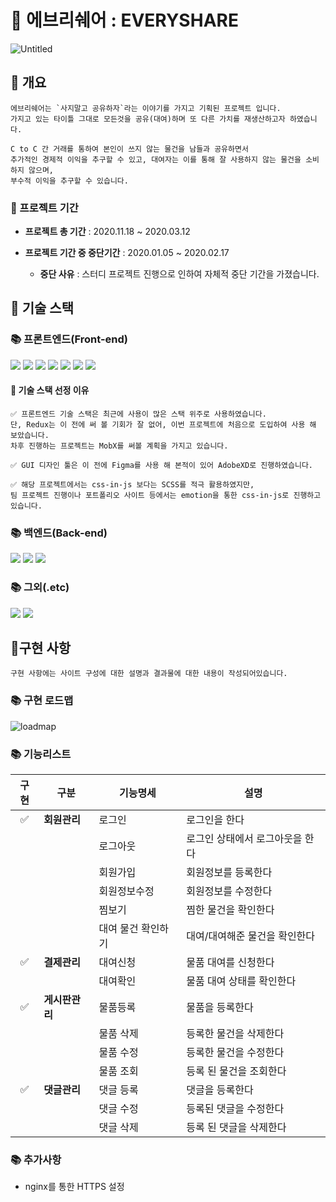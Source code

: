 # 🍊 에브리쉐어 : EVERYSHARE

![Untitled](https://user-images.githubusercontent.com/74591219/111947292-80242980-8b20-11eb-8728-e5d86f3c6714.png)

## 🚀 개요

```
에브리쉐어는 `사지말고 공유하자`라는 이야기를 가지고 기획된 프로젝트 입니다.
가지고 있는 타이틀 그대로 모든것을 공유(대여)하며 또 다른 가치를 재생산하고자 하였습니다.

C to C 간 거래를 통하여 본인이 쓰지 않는 물건을 남들과 공유하면서
추가적인 경제적 이익을 추구할 수 있고, 대여자는 이를 통해 잘 사용하지 않는 물건을 소비하지 않으며,
부수적 이익을 추구할 수 있습니다.
```

### 🚨 프로젝트 기간

- **프로젝트 총 기간** : 2020.11.18 ~ 2020.03.12

- **프로젝트 기간 중 중단기간** : 2020.01.05 ~ 2020.02.17

  - **중단 사유** : 스터디 프로젝트 진행으로 인하여 자체적 중단 기간을 가졌습니다.

## 🚀 기술 스택

### 📚 프론트엔드(Front-end)

<p>
<img src="https://img.shields.io/badge/React-61DAFB?style=flat-square&logo=React&logoColor=white"/>
<img src="https://img.shields.io/badge/Next.js-000000?style=flat-square&logo=Next.js&logoColor=white"/>
<img src="https://img.shields.io/badge/Redux-764ABC?style=flat-square&logo=Redux&logoColor=white"/>
<img src="https://img.shields.io/badge/Redux-Saga-999999?style=flat-square&logo=Redux-Saga&logoColor=white"/>
<img src="https://img.shields.io/badge/Sass-CC6699?style=flat-square&logo=Sass&logoColor=white"/>
<img src="https://img.shields.io/badge/styled-components-DB7093?style=flat-square&logo=styled-components&logoColor=white"/>
<img src="https://img.shields.io/badge/Adobe XD-FF61F6?style=flat-square&logo=Adobe XD&logoColor=white"/>
</p>

#### 🚨 기술 스택 선정 이유

```
✅ 프론트엔드 기술 스택은 최근에 사용이 많은 스택 위주로 사용하였습니다.
단, Redux는 이 전에 써 볼 기회가 잘 없어, 이번 프로젝트에 처음으로 도입하여 사용 해 보았습니다.
차후 진행하는 프로젝트는 MobX를 써볼 계획을 가지고 있습니다.

✅ GUI 디자인 툴은 이 전에 Figma를 사용 해 본적이 있어 AdobeXD로 진행하였습니다.

✅ 해당 프로젝트에서는 css-in-js 보다는 SCSS를 적극 활용하였지만,
팀 프로젝트 진행이나 포트폴리오 사이트 등에서는 emotion을 통한 css-in-js로 진행하고 있습니다.
```

### 📚 백엔드(Back-end)

<p>
<img src="https://img.shields.io/badge/Express-000000?style=flat-square&logo=MySQL&logoColor=white"/>
<img src="https://img.shields.io/badge/MySQL-4479A1?style=flat-square&logo=Express&logoColor=white"/>
<img src="https://img.shields.io/badge/Amazon-FF9900?style=flat-square&logo=Amazon&logoColor=white"/>
</p>

### 📚 그외(.etc)

<p align="left">
<img src="https://img.shields.io/badge/Git-F05032?style=flat-square&logo=Git&logoColor=white"/>
    <img src="https://img.shields.io/badge/RESTfulAPI-000000?style=flat-square" />
</p>

## 🚀구현 사항

```
구현 사항에는 사이트 구성에 대한 설명과 결과물에 대한 내용이 작성되어있습니다.
```

### 📚 구현 로드맵

![loadmap](https://user-images.githubusercontent.com/74591219/111947295-831f1a00-8b20-11eb-9f06-82ce5723cb94.png)

### 📚 기능리스트

| 구현 | 구분           | 기능명세           | 설명                            |
| :--: | -------------- | ------------------ | ------------------------------- |
|  ✅  | **회원관리**   | 로그인             | 로그인을 한다                   |
|      |                | 로그아웃           | 로그인 상태에서 로그아웃을 한다 |
|      |                | 회원가입           | 회원정보를 등록한다             |
|      |                | 회원정보수정       | 회원정보를 수정한다             |
|      |                | 찜보기             | 찜한 물건을 확인한다            |
|      |                | 대여 물건 확인하기 | 대여/대여해준 물건을 확인한다   |
|  ✅  | **결제관리**   | 대여신청           | 물품 대여를 신청한다            |
|      |                | 대여확인           | 물품 대여 상태를 확인한다       |
|  ✅  | **게시판관리** | 물품등록           | 물품을 등록한다                 |
|      |                | 물품 삭제          | 등록한 물건을 삭제한다          |
|      |                | 물품 수정          | 등록한 물건을 수정한다          |
|      |                | 물품 조회          | 등록 된 물건을 조회한다         |
|  ✅  | **댓글관리**   | 댓글 등록          | 댓글을 등록한다                 |
|      |                | 댓글 수정          | 등록된 댓글을 수정한다          |
|      |                | 댓글 삭제          | 등록 된 댓글을 삭제한다         |

### 📚 추가사항

- nginx를 통한 HTTPS 설정
